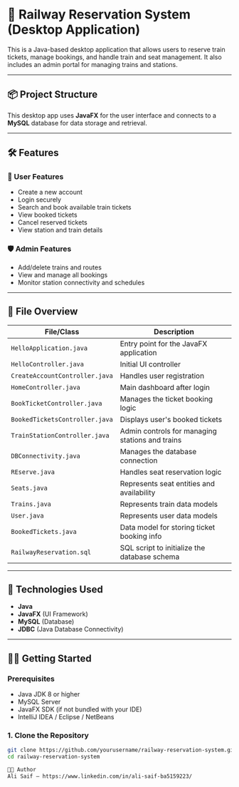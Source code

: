 # 🚆 Railway Reservation System (Desktop Application)

This is a Java-based desktop application that allows users to reserve train tickets, manage bookings, and handle train and seat management. It also includes an admin portal for managing trains and stations.

---

## 📦 Project Structure

This desktop app uses **JavaFX** for the user interface and connects to a **MySQL** database for data storage and retrieval.

---

## 🛠 Features

### 👥 User Features
- Create a new account
- Login securely
- Search and book available train tickets
- View booked tickets
- Cancel reserved tickets
- View station and train details

### 🛡 Admin Features
- Add/delete trains and routes
- View and manage all bookings
- Monitor station connectivity and schedules

---

## 📁 File Overview

| File/Class | Description |
|------------|-------------|
| `HelloApplication.java` | Entry point for the JavaFX application |
| `HelloController.java` | Initial UI controller |
| `CreateAccountController.java` | Handles user registration |
| `HomeController.java` | Main dashboard after login |
| `BookTicketController.java` | Manages the ticket booking logic |
| `BookedTicketsController.java` | Displays user's booked tickets |
| `TrainStationController.java` | Admin controls for managing stations and trains |
| `DBConnectivity.java` | Manages the database connection |
| `REserve.java` | Handles seat reservation logic |
| `Seats.java` | Represents seat entities and availability |
| `Trains.java` | Represents train data models |
| `User.java` | Represents user data models |
| `BookedTickets.java` | Data model for storing ticket booking info |
| `RailwayReservation.sql` | SQL script to initialize the database schema |

---

## 🧰 Technologies Used

- **Java**
- **JavaFX** (UI Framework)
- **MySQL** (Database)
- **JDBC** (Java Database Connectivity)

---

## 🧑‍💻 Getting Started

### Prerequisites

- Java JDK 8 or higher
- MySQL Server
- JavaFX SDK (if not bundled with your IDE)
- IntelliJ IDEA / Eclipse / NetBeans

### 1. Clone the Repository

```bash
git clone https://github.com/yourusername/railway-reservation-system.git
cd railway-reservation-system

👨‍💻 Author
Ali Saif – https://www.linkedin.com/in/ali-saif-ba5159223/
